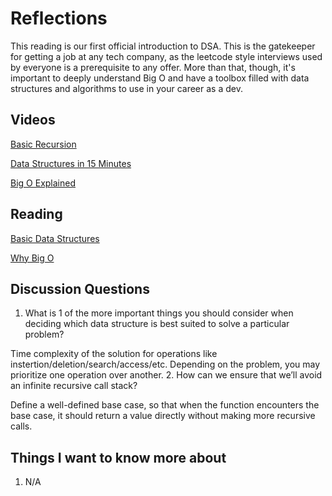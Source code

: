 # Reflections

This reading is our first official introduction to DSA. This is the gatekeeper for getting a job at any tech company, as the leetcode style interviews used by everyone is a prerequisite to any offer. More than that, though, it's important to deeply understand Big O and have a toolbox filled with data structures and algorithms to use in your career as a dev.

## Videos

[Basic Recursion](https://www.youtube.com/watch?v=vPEJSJMg4jY)

[Data Structures in 15 Minutes](https://www.youtube.com/watch?v=sVxBVvlnJsM)

[Big O Explained](https://www.youtube.com/watch?v=v4cd1O4zkGw)

## Reading

[Basic Data Structures](https://towardsdatascience.com/8-common-data-structures-every-programmer-must-know-171acf6a1a42)

[Why Big O](https://triplebyte.com/blog/why-you-should-learn-big-o-and-stop-hacking-your-way-through-algorithms)

## Discussion Questions

1. What is 1 of the more important things you should consider when deciding which data structure is best suited to solve a particular problem?

  Time complexity of the solution for operations like instertion/deletion/search/access/etc. Depending on the problem, you may prioritize one operation over another.
2. How can we ensure that we’ll avoid an infinite recursive call stack?

  Define a well-defined base case, so that when the function encounters the base case, it should return a value directly without making more recursive calls.

## Things I want to know more about

1. N/A
